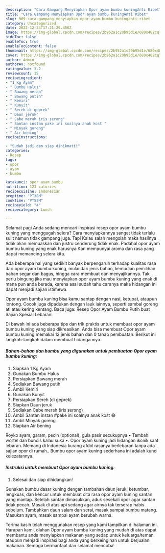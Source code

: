 ```yaml
---
description: "Cara Gampang Menyiapkan Opor ayam bumbu kuningAnti Ribet"
title: "Cara Gampang Menyiapkan Opor ayam bumbu kuningAnti Ribet"
slug: 909-cara-gampang-menyiapkan-opor-ayam-bumbu-kuninganti-ribet
category: Uncategorized
date: 2022-12-24T17:21:29.450Z
image: https://img-global.cpcdn.com/recipes/2b952a1c20b95d1e/680x482cq70/opor-ayam-bumbu-kuning-foto-resep-utama.jpg
hideToc: false
enableToc: true
enableTocContent: false
thumbnail: https://img-global.cpcdn.com/recipes/2b952a1c20b95d1e/680x482cq70/opor-ayam-bumbu-kuning-foto-resep-utama.jpg
cover: https://img-global.cpcdn.com/recipes/2b952a1c20b95d1e/680x482cq70/opor-ayam-bumbu-kuning-foto-resep-utama.jpg
author: Admin
authorAv: notfound
ratingvalue: 3.2
reviewcount: 15
recipeingredient:
- "1 Kg Ayam"
- " Bumbu Halus"
- " Bawang merah"
- " Bawang putih"
- " Kemiri"
- " Kunyit"
- " Sereh di geprek"
- " Daun jeruk"
- " Cabe merah iris serong"
- " Santan instan pake ini soalnya anak kost "
- " Minyak goreng"
- " Air bening"
recipeinstructions:

- "Sudah jadi dan siap dinikmati!"
categories:
- Resep
tags:
- opor
- ayam
- bumbu

katakunci: opor ayam bumbu 
nutrition: 123 calories
recipecuisine: Indonesian
preptime: "PT38M"
cooktime: "PT53M"
recipeyield: "4"
recipecategory: Lunch

---
```



Selamat pagi Anda sedang mencari inspirasi resep opor ayam bumbu kuning yang menggugah selera? Cara menyiapkannya sangat tidak terlalu sulit namun tidak gampang juga. Tapi Kalau salah mengolah maka hasilnya tidak akan memuaskan dan justru cenderung tidak enak. Padahal opor ayam bumbu kuning yang enak harusnya Kan mempunyai aroma dan rasa yang dapat memancing selera kita.


Ada beberapa hal yang sedikit banyak berpengaruh terhadap kualitas rasa dari opor ayam bumbu kuning, mulai dari jenis bahan, kemudian pemilihan bahan segar dan bagus, hingga cara membuat dan menyajikannya. Tak perlu bingung jika mau menyiapkan opor ayam bumbu kuning yang enak di mana pun anda berada, karena asal sudah tahu caranya maka hidangan ini dapat menjadi sajian istimewa.

Opor ayam bumbu kuning bisa kamu santap dengan nasi, ketupat, ataupun lontong. Cocok juga dipadukan dengan lauk lainnya, seperti sambal goreng ati atau kering kentang. Baca juga: Resep Opor Ayam Bumbu Putih buat Sajian Spesial Lebaran.


Di bawah ini ada beberapa tips dan trik praktis untuk membuat opor ayam bumbu kuning yang siap dikreasikan. Anda bisa membuat Opor ayam bumbu kuning memakai 12 jenis bahan dan 0 tahap pembuatan. Berikut ini langkah-langkah dalam membuat hidangannya.

<!--inarticleads1-->

##### Bahan-bahan dan bumbu yang digunakan untuk pembuatan Opor ayam bumbu kuning:

1. Siapkan 1 Kg Ayam
1. Gunakan  Bumbu Halus
1. Persiapkan  Bawang merah
1. Sediakan  Bawang putih
1. Ambil  Kemiri
1. Gunakan  Kunyit
1. Persiapkan  Sereh (di geprek)
1. Siapkan  Daun jeruk
1. Sediakan  Cabe merah (iris serong)
1. Ambil  Santan instan #pake ini soalnya anak kost 😅
1. Ambil  Minyak goreng
1. Siapkan  Air bening


Royko ayam, garam, pecin (optional), gula pasir secukupnya • Tambah wortel dan buncis kalau suka •. Opor ayam kuning jadi hidangan ikonik saat lebaran. Memang di Indonesia kurang afdol rasanya berlebaran tanpa ada sajian opor di rumah.. Bumbu opor ayam kuning sederhana ini adalah kunci kelezatannya. 

<!--inarticleads2-->

##### Instruksi untuk membuat Opor ayam bumbu kuning:


1. Selesai dan siap dihidangkan!

Gunakan bumbu dasar kuning dengan tambahan daun jeruk, ketumbar, lengkuas, dan kencur untuk membuat cita rasa opor ayam kuning santan yang mantap. Setelah santan dimasukkan, aduk sesekali opor agar santan tidak pecah. Masak di atas api sedang agar airnya tak terserap habis sebelum. Tambahkan daun salam dan serai, masak sampai bumbu matang. Masukan ayam, masak sampai ayam berubah warna. 

Terima kasih telah menggunakan resep yang kami tampilkan di halaman ini. Harapan kami, olahan Opor ayam bumbu kuning yang mudah di atas dapat membantu anda menyiapkan makanan yang sedap untuk keluarga/teman ataupun menjadi inspirasi bagi anda yang berkeinginan untuk berjualan makanan. Semoga bermanfaat dan selamat mencoba!
